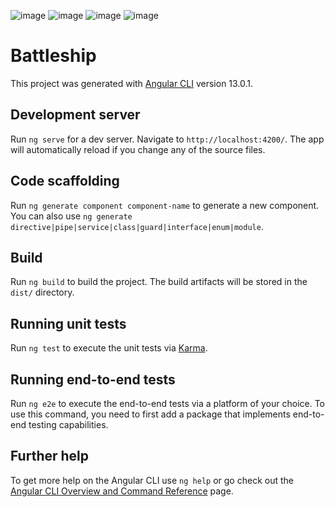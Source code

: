 ![image](https://user-images.githubusercontent.com/8810299/141476645-70970b26-e5bb-4e0d-942a-889fc822c5a0.png)
![image](https://user-images.githubusercontent.com/8810299/141476733-0082f2b5-fadd-4780-9ed6-73884c8352f7.png)
![image](https://user-images.githubusercontent.com/8810299/141477195-a2a86a7c-7a8a-4b1b-95a2-959662bfa9b3.png)
![image](https://user-images.githubusercontent.com/8810299/141477235-b793207a-163a-4f2a-a919-abd25f984407.png)

# Battleship

This project was generated with [Angular CLI](https://github.com/angular/angular-cli) version 13.0.1.

## Development server

Run `ng serve` for a dev server. Navigate to `http://localhost:4200/`. The app will automatically reload if you change any of the source files.

## Code scaffolding

Run `ng generate component component-name` to generate a new component. You can also use `ng generate directive|pipe|service|class|guard|interface|enum|module`.

## Build

Run `ng build` to build the project. The build artifacts will be stored in the `dist/` directory.

## Running unit tests

Run `ng test` to execute the unit tests via [Karma](https://karma-runner.github.io).

## Running end-to-end tests

Run `ng e2e` to execute the end-to-end tests via a platform of your choice. To use this command, you need to first add a package that implements end-to-end testing capabilities.

## Further help

To get more help on the Angular CLI use `ng help` or go check out the [Angular CLI Overview and Command Reference](https://angular.io/cli) page.
